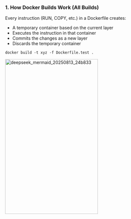 ### 1. How Docker Builds Work (All Builds)
Every instruction (RUN, COPY, etc.) in a Dockerfile creates:

- A temporary container based on the current layer
- Executes the instruction in that container
- Commits the changes as a new layer
- Discards the temporary container


`docker build -t xyz -f Dockerfile.test .`

<img width="300" height="500" alt="deepseek_mermaid_20250813_24b833" src="https://github.com/user-attachments/assets/d13a51fa-ac3c-439b-87ea-bca8361e8783" />

